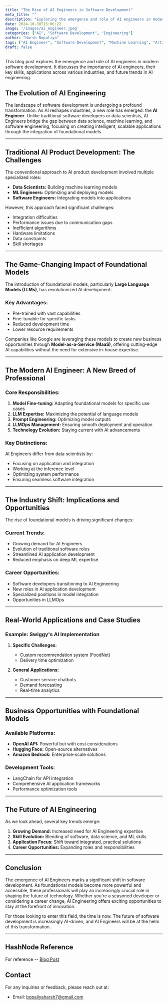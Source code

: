```yaml
---
title: "The Rise of AI Engineers in Software Development"
meta_title: ""
description: "Exploring the emergence and role of AI engineers in modern software development."
date: 2024-10-30T15:06:22
image: '/images/ai_engineer.jpeg'
categories: ["AI", "Software Development", "Engineering"]
author: "Harsh Bopaliya"
tags: ["AI Engineer", "Software Development", "Machine Learning", "Artificial Intelligence"]
draft: false
---
```


This blog post explores the emergence and role of AI engineers in modern software development. It discusses the importance of AI engineers, their key skills, applications across various industries, and future trends in AI engineering.

## The Evolution of AI Engineering

The landscape of software development is undergoing a profound transformation. As AI reshapes industries, a new role has emerged: the **AI Engineer**. Unlike traditional software developers or data scientists, AI Engineers bridge the gap between data science, machine learning, and software engineering, focusing on creating intelligent, scalable applications through the integration of foundational models.

---

## Traditional AI Product Development: The Challenges

The conventional approach to AI product development involved multiple specialized roles:

- **Data Scientists:** Building machine learning models
- **ML Engineers:** Optimizing and deploying models
- **Software Engineers:** Integrating models into applications

However, this approach faced significant challenges:
- Integration difficulties
- Performance issues due to communication gaps
- Inefficient algorithms
- Hardware limitations
- Data constraints
- Skill shortages

---

## The Game-Changing Impact of Foundational Models

The introduction of foundational models, particularly **Large Language Models (LLMs)**, has revolutionized AI development:

### Key Advantages:
- Pre-trained with vast capabilities
- Fine-tunable for specific tasks
- Reduced development time
- Lower resource requirements

Companies like Google are leveraging these models to create new business opportunities through **Model-as-a-Service (MaaS)**, offering cutting-edge AI capabilities without the need for extensive in-house expertise.

---

## The Modern AI Engineer: A New Breed of Professional

### Core Responsibilities:
1. **Model Fine-tuning:** Adapting foundational models for specific use cases
2. **LLM Expertise:** Maximizing the potential of language models
3. **Prompt Engineering:** Optimizing model outputs
4. **LLMOps Management:** Ensuring smooth deployment and operation
5. **Technology Evolution:** Staying current with AI advancements

### Key Distinctions:
AI Engineers differ from data scientists by:
- Focusing on application and integration
- Working at the inference level
- Optimizing system performance
- Ensuring seamless software integration

---

## The Industry Shift: Implications and Opportunities

The rise of foundational models is driving significant changes:

### Current Trends:
- Growing demand for AI Engineers
- Evolution of traditional software roles
- Streamlined AI application development
- Reduced emphasis on deep ML expertise

### Career Opportunities:
- Software developers transitioning to AI Engineering
- New roles in AI application development
- Specialized positions in model integration
- Opportunities in LLMOps

---

## Real-World Applications and Case Studies

### Example: Swiggy's AI Implementation
1. **Specific Challenges:**
   - Custom recommendation system (FoodNet)
   - Delivery time optimization

2. **General Applications:**
   - Customer service chatbots
   - Demand forecasting
   - Real-time analytics

---

## Business Opportunities with Foundational Models

### Available Platforms:
- **OpenAI API:** Powerful but with cost considerations
- **Hugging Face:** Open-source alternatives
- **Amazon Bedrock:** Enterprise-scale solutions

### Development Tools:
- LangChain for API integration
- Comprehensive AI application frameworks
- Performance optimization tools

---

## The Future of AI Engineering

As we look ahead, several key trends emerge:

1. **Growing Demand:** Increased need for AI Engineering expertise
2. **Skill Evolution:** Blending of software, data science, and ML skills
3. **Application Focus:** Shift toward integrated, practical solutions
4. **Career Opportunities:** Expanding roles and responsibilities

---

## Conclusion

The emergence of AI Engineers marks a significant shift in software development. As foundational models become more powerful and accessible, these professionals will play an increasingly crucial role in shaping the future of technology. Whether you're a seasoned developer or considering a career change, AI Engineering offers exciting opportunities to stay at the forefront of innovation.

For those looking to enter this field, the time is now. The future of software development is increasingly AI-driven, and AI Engineers will be at the helm of this transformation.

---

## HashNode Reference
For reference -- [Blog Post ](https://the-new-age-of-ai-engineering.hashnode.dev/the-rise-of-ai-engineers-in-software-development)

## Contact
For any inquiries or feedback, please reach out at:
- Email: bopaliyaharsh7@gmail.com
